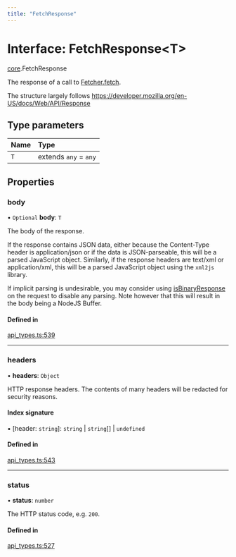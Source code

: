 ```yaml
---
title: "FetchResponse"
---
```

# Interface: FetchResponse<T\>

[core](../modules/core.md).FetchResponse

The response of a call to [Fetcher.fetch](core.Fetcher.md#fetch).

The structure largely follows https://developer.mozilla.org/en-US/docs/Web/API/Response

## Type parameters

| Name | Type |
| :------ | :------ |
| `T` | extends `any` = `any` |

## Properties

### body

• `Optional` **body**: `T`

The body of the response.

If the response contains JSON data, either because the Content-Type header is application/json
or if the data is JSON-parseable, this will be a parsed JavaScript object.
Similarly, if the response headers are text/xml or application/xml, this will be a parsed
JavaScript object using the `xml2js` library.

If implicit parsing is undesirable, you may consider using [isBinaryResponse](core.FetchRequest.md#isbinaryresponse) on the request
to disable any parsing. Note however that this will result in the body being a NodeJS Buffer.

#### Defined in

[api_types.ts:539](https://github.com/coda/packs-sdk/blob/main/api_types.ts#L539)

___

### headers

• **headers**: `Object`

HTTP response headers. The contents of many headers will be redacted for security reasons.

#### Index signature

▪ [header: `string`]: `string` \| `string`[] \| `undefined`

#### Defined in

[api_types.ts:543](https://github.com/coda/packs-sdk/blob/main/api_types.ts#L543)

___

### status

• **status**: `number`

The HTTP status code, e.g. `200`.

#### Defined in

[api_types.ts:527](https://github.com/coda/packs-sdk/blob/main/api_types.ts#L527)
